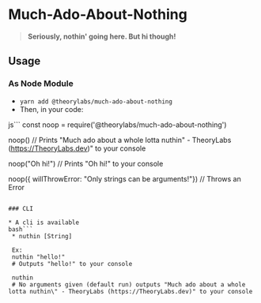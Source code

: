 # Much-Ado-About-Nothing
> **Seriously, nothin' going here. But hi though!**

## Usage

### As Node Module

* `yarn add @theorylabs/much-ado-about-nothing`
* Then, in your code:

js```
  const noop = require('@theorylabs/much-ado-about-nothing')

  noop()
  // Prints "Much ado about a whole lotta nuthin\" - TheoryLabs (https://TheoryLabs.dev)" to your console

  noop("Oh hi!")
  // Prints "Oh hi!" to your console

  noop({ willThrowError: "Only strings can be arguments!"})
  // Throws an Error

```

### CLI

* A cli is available
bash```
 * nuthin [String]

 Ex:
 nuthin "hello!"
 # Outputs "hello!" to your console

 nuthin
 # No arguments given (default run) outputs "Much ado about a whole lotta nuthin\" - TheoryLabs (https://TheoryLabs.dev)" to your console
```
